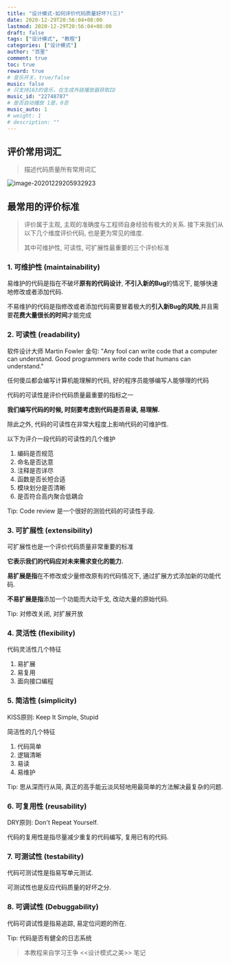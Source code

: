 ```yaml
---
title: "设计模式-如何评价代码质量好坏?(三)"
date: 2020-12-29T20:56:04+08:00
lastmod: 2020-12-29T20:56:04+08:00
draft: false
tags: ["设计模式", "教程"]
categories: ["设计模式"]
author: "百里"
comment: true
toc: true
reward: true
# 音乐开关，true/false
music: false
# 只支持163的音乐，在生成外链播放器获取ID
music_id: "22748787"
# 是否自动播放 1是，0否
music_auto: 1
# weight: 1
# description: ""
---
```



## 评价常用词汇

> 描述代码质量所有常用词汇

![image-20201229205932923](https://cdn.jsdelivr.net/gh/yezihack/assets/b/20201229205934.png?imageslim)



## 最常用的评价标准

> 评价属于主观, 主观的准确度与工程师自身经验有极大的关系. 接下来我们从以下几个维度评价代码, 也是更为常见的维度. 
>
> 其中可维护性, 可读性, 可扩展性最重要的三个评价标准

### 1. 可维护性 (maintainability)

易维护的代码是指在不破坏**原有的代码设计**, **不引入新的Bug**的情况下, 能够快速地修改或者添加代码.

不易维护的代码是指修改或者添加代码需要冒着极大的**引入新Bug的风险**,并且需要**花费大量很长的时间**才能完成

### 2. 可读性 (readability)

软件设计大师 Martin Fowler 金句: "Any fool can write code that a computer can understand. Good programmers write code that humans can understand."

任何傻瓜都会编写计算机能理解的代码, 好的程序员能够编写人能够理的代码

代码的可读性是评价代码质量最重要的指标之一

**我们编写代码的时候, 时刻要考虑到代码是否易读, 易理解.** 

除此之外, 代码的可读性在非常大程度上影响代码的可维护性. 

以下为评介一段代码的可读性的几个维护

1. 编码是否规范
2. 命名是否达意
3. 注释是否详尽
4. 函数是否长短合适
5. 模块划分是否清晰
6. 是否符合高内聚合低耦合

Tip: Code review 是一个很好的测验代码的可读性手段.

### 3. 可扩展性 (extensibility)

可扩展性也是一个评价代码质量非常重要的标准

**它表示我们的代码应对未来需求变化的能力.**

**易扩展是指**在不修改或少量修改原有的代码情况下, 通过扩展方式添加新的功能代码.

**不易扩展是指**添加一个功能而大动干戈, 改动大量的原始代码.

Tip: 对修改关闭, 对扩展开放

### 4. 灵活性 (flexibility)

代码灵活性几个特征

1. 易扩展
2. 易复用
3. 面向接口编程

### 5. 简洁性 (simplicity)

KISS原则: Keep It Simple, Stupid

简洁性的几个特征

1. 代码简单
2. 逻辑清晰
3. 易读
4. 易维护

Tip: 思从深而行从简, 真正的高手能云淡风轻地用最简单的方法解决最复杂的问题.

### 6. 可复用性 (reusability)

DRY原则: Don't Repeat Yourself.

代码的复用性是指尽量减少重复的代码编写, 复用已有的代码.

### 7. 可测试性 (testability)

代码可测试性是指易写单元测试. 

可测试性也是反应代码质量的好坏之分.

### 8. 可调试性 (Debuggability)

代码可调试性是指易追踪, 易定位问题的所在. 

Tip: 代码是否有健全的日志系统

> 本教程来自学习王争 <<设计模式之美>> 笔记 
